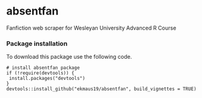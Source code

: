 # absentfan
Fanfiction web scraper for Wesleyan University Advanced R Course

### Package installation
To download this package use the following code.
```
# install absentfan package
if (!require(devtools)) {
 install.packages("devtools")
}
devtools::install_github("ekmaus19/absentfan", build_vignettes = TRUE)
```

